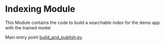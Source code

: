 # Indexing Module

This Module contains the code to build a searchable index for the demo app with the
trained model

Main entry point [build_and_publish.py](./build_and_publish.py)
